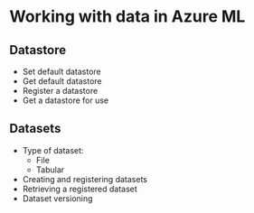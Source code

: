 # Working with data in Azure ML
## Datastore
- Set default datastore
- Get default datastore
- Register a datastore
- Get a datastore for use
## Datasets
- Type of dataset:
    + File
    + Tabular
- Creating and registering datasets
- Retrieving a registered dataset
- Dataset versioning